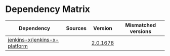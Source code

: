 # Dependency Matrix

Dependency | Sources | Version | Mismatched versions
---------- | ------- | ------- | -------------------
[jenkins-x/jenkins-x-platform](https://github.com/jenkins-x/jenkins-x-platform) |  | [2.0.1678](https://github.com/jenkins-x/jenkins-x-platform/releases/tag/v2.0.1678) | 
